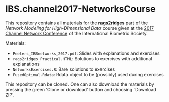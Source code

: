 # IBS.channel2017-NetworksCourse
This repository contains all materials for the **rags2ridges** part of the *Network Modeling for High-Dimensional Data* course given at the [2017 Channel Network Conference](http://www.uhasselt.be/channel-network-conference-2017) of the International Biometric Society.

Materials:

  * ```Peeters_IBSnetworks_2017.pdf```: Slides with explanations and exercises
  * ```rags2ridges_Practical.HTML```: Solutions to exercises with additional explanations
  * ```NetworksExercises.R```: Bare solutions to exercises
  * ```FusedOptimal.Rdata```: Rdata object to be (possibly) used during exercises

This repository can be cloned.
One can also download the materials by pressing the green 'Clone or download' button and choosing 'Download ZIP'.
